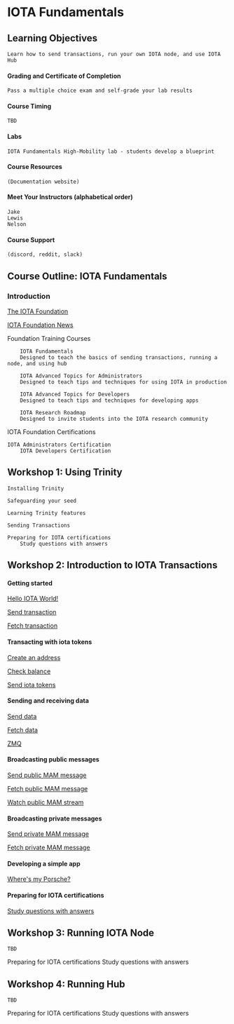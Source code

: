 # IOTA Fundamentals

## Learning Objectives
    Learn how to send transactions, run your own IOTA node, and use IOTA Hub

#### Grading and Certificate of Completion
    Pass a multiple choice exam and self-grade your lab results

#### Course Timing
	TBD

#### Labs
	IOTA Fundamentals High-Mobility lab - students develop a blueprint

#### Course Resources
	(Documentation website)

#### Meet Your Instructors (alphabetical order)
	Jake
	Lewis
	Nelson

#### Course Support
	(discord, reddit, slack)

## Course Outline:  IOTA Fundamentals

### Introduction

[The IOTA Foundation](https://www.iota.org/)

[IOTA Foundation News](https://blog.iota.org/)

Foundation Training Courses

        IOTA Fundamentals
        Designed to teach the basics of sending transactions, running a node, and using hub

        IOTA Advanced Topics for Administrators
        Designed to teach tips and techniques for using IOTA in production

        IOTA Advanced Topics for Developers
        Designed to teach tips and techniques for developing apps

        IOTA Research Roadmap
        Designed to invite students into the IOTA research community
	

IOTA Foundation Certifications

	IOTA Administrators Certification
      	IOTA Developers Certification

## Workshop 1:  Using Trinity

	Installing Trinity

	Safeguarding your seed

	Learning Trinity features

	Sending Transactions

	Preparing for IOTA certifications
		Study questions with answers

## Workshop 2:  Introduction to IOTA Transactions

#### Getting started

[Hello IOTA World!](tutorials/1-hello-world.md)

[Send transaction](tutorials/2.1-send-hello.md)

[Fetch transaction](tutorials/2.2-fetch-hello.md)

#### Transacting with iota tokens

[Create an address](tutorials/3.1-create-address.md)

[Check balance](tutorials/3.2-check-balance.md)

[Send iota tokens](tutorials/4.send-tokens.md)

#### Sending and receiving data

[Send data](tutorials/5.1-send-data.md)

[Fetch data](tutorials/5.2-fetch-data.md)

[ZMQ](tutorials/6-zmq-fetch-data.md)

#### Broadcasting public messages

[Send public MAM message](tutorials/7.1-mam-public-send.md)

[Fetch public MAM message](tutorials/7.2-mam-public-fetch.md)

[Watch public MAM stream](tutorials/7.5-mam-public-watch.md)

#### Broadcasting private messages

[Send private MAM message](tutorials/7.3-mam-private-send.md)

[Fetch private MAM message](tutorials/7.4-mam-private-fetch.md)

#### Developing a simple app

[Where's my Porsche?](https://github.com/NelsonPython/MAM/blob/master/knowledgebase/HM.md)

#### Preparing for IOTA certifications

[Study questions with answers](Quiz.md)

## Workshop 3:  Running IOTA Node
	
	TBD


Preparing for IOTA certifications
	Study questions with answers

## Workshop 4:  Running Hub

	TBD

Preparing for IOTA certifications
	Study questions with answers
